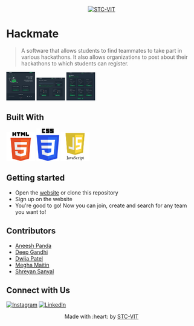 <p align="center">
    <a href="https://stcvit.in/" target="_blank"><img src="https://github.com/STCVIT/STC-README/blob/master/gitbanner.png" title="STC-VIT" alt="STC-VIT"></a>
</p>
<h1>Hackmate </h1>


> A software that allows students to find teammates to take part in various hackathons. It also allows organizations to post about their hackathons to which students can register.
<p float="left">
<img src="https://github.com/STCVIT/HackMate_Frontend/blob/main/Build%20With/landing.png" alt="landing" width="15%" >
<img src="https://github.com/STCVIT/HackMate_Frontend/blob/main/Build%20With/search.png" alt="search" width="15%" >
<img src="https://github.com/STCVIT/HackMate_Frontend/blob/main/Build%20With/view.png" alt="view" width="15%" >

</p>


## Built With
<!-- Add tech stack images -->
<p float="left">
<img src="https://github.com/STCVIT/HackMate_Frontend/blob/main/Build%20With/HTML%20png.png" alt="HTML" width="15%" >
<img src="https://github.com/STCVIT/HackMate_Frontend/blob/main/Build%20With/CSS%20png.png" alt="CSS" width="12%" >
<img src="https://github.com/STCVIT/HackMate_Frontend/blob/main/Build%20With/JS%20png.png" alt="JS" width="15%" >

</p>

## Getting started
* Open the <a href="https://stcvit.github.io/HackMate_Frontend/"> website</a>  or clone this repository
* Sign up on the website
* You're good to go! Now you can join, create and search for any team you want to!

## Contributors
*   <a href="https://github.com/aneeshpanda">Aneesh Panda</a>
*   <a href="https://github.com/deepg7">Deep Gandhi</a>
*   <a href="https://github.com/dwijaxo">Dwija Patel</a>
*   <a href="https://github.com/megh-hub">Megha Maitin</a>
*   <a href="https://github.com/Shreyan111">Shreyan Sanyal</a>
## Connect with Us

[![Instagram](https://img.shields.io/badge/Instagram-E4405F?style=for-the-badge&logo=instagram&logoColor=white)](https://www.instagram.com/stcvit/)
[![LinkedIn](https://img.shields.io/badge/LinkedIn-0077B5?style=for-the-badge&logo=linkedin&logoColor=white)](https://www.linkedin.com/company/micvitvellore/mycompany/)

<p align="center">
	Made with :heart: by <a href="https://stcvit.in/">STC-VIT</a>
</p>